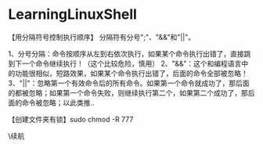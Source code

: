 # LearningLinuxShell

【用分隔符号控制执行顺序】
分隔符有分号";"、"&&"和"||"。

1、分号分隔：命令按顺序从左到右依次执行，如果某个命令执行出错了，直接跳到下一个命令继续执行！（这个比较危险，慎用）
2、"&&"：这个和编程语言中的功能很相似，短路效果，如果某个命令执行出错了，后面的命令全部被忽略！
3、"||"：忽略第一个有效命令后的所有命令。如果第一个命令就成功了，那后面的都被忽略；如果第一个命令失败，则继续执行第二个，如果第二个成功了，那后面的命令被忽略；以此类推..

【创建文件夹有锁】sudo chmod -R 777


\续航
